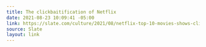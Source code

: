 ```yaml
---
title: The clickbaitification of Netflix
date: 2021-08-23 10:09:41 -05:00
link: https://slate.com/culture/2021/08/netflix-top-10-movies-shows-clickbait.html?utm_source=feedburner&utm_medium=feed&utm_campaign=Feed%3A+Artsjournal+%28ArtsJournal%29
source: Slate
layout: link
---
```


